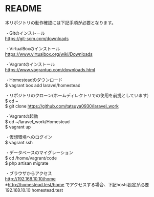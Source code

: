 # README

本リポジトリの動作確認には下記手順が必要となります。
  
・Gitのインストール  
https://git-scm.com/downloads  
  
・VirtualBoxのインストール  
https://www.virtualbox.org/wiki/Downloads  
  
・Vagrantのインストール  
https://www.vagrantup.com/downloads.html  
  
・Homesteadのダウンロード  
$ vagrant box add laravel/homestead  
  
・リポジトリのクローン(ホームディレクトリでの使用を前提としています)  
$ cd ~  
$ git clone https://github.com/tatsuya0930/laravel_work

・Vagrantの起動  
$ cd ~/laravel_work/Homestead  
$ vagrant up
  
・仮想環境へのログイン  
$ vagrant ssh  
  
・データベースのマイグレーション  
$ cd /home/vagrant/code  
$ php artisan migrate  
  
・ブラウザからアクセス  
http://192.168.10.10/home  
※http://homestead.test/home でアクセスする場合、下記hosts設定が必要  
192.168.10.10 homestead.test
